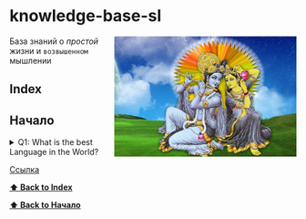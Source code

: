# knowledge-base-sl

<a href="materials/img/i.jpg" target=_blank><img src="materials/img/i.jpg" style="width: 320px; float: right"></a>

База знаний о *простой* жизни и `возвышенном` мышлении

## Index

## Начало

<details> 
  <summary>Q1: What is the best Language in the World? </summary>
   A1: JavaScript 
</details>

[Ссылка](./HOME.md)


**[⬆ Back to Index](#index)**


**[⬆ Back to Начало](#начало)**